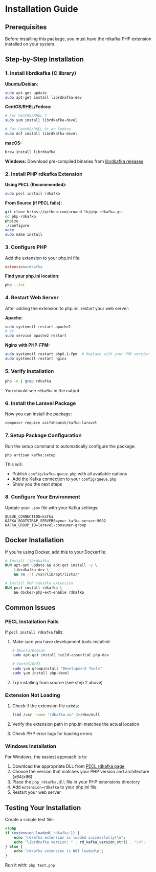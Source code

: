 # Installation Guide

## Prerequisites

Before installing this package, you must have the rdkafka PHP extension installed on your system.

## Step-by-Step Installation

### 1. Install librdkafka (C library)

**Ubuntu/Debian:**
```bash
sudo apt-get update
sudo apt-get install librdkafka-dev
```

**CentOS/RHEL/Fedora:**
```bash
# For CentOS/RHEL 7
sudo yum install librdkafka-devel

# For CentOS/RHEL 8+ or Fedora
sudo dnf install librdkafka-devel
```

**macOS:**
```bash
brew install librdkafka
```

**Windows:**
Download pre-compiled binaries from [librdkafka releases](https://github.com/edenhill/librdkafka/releases)

### 2. Install PHP rdkafka Extension

**Using PECL (Recommended):**
```bash
sudo pecl install rdkafka
```

**From Source (if PECL fails):**
```bash
git clone https://github.com/arnaud-lb/php-rdkafka.git
cd php-rdkafka
phpize
./configure
make
sudo make install
```

### 3. Configure PHP

Add the extension to your php.ini file:
```ini
extension=rdkafka
```

**Find your php.ini location:**
```bash
php --ini
```

### 4. Restart Web Server

After adding the extension to php.ini, restart your web server:

**Apache:**
```bash
sudo systemctl restart apache2
# or
sudo service apache2 restart
```

**Nginx with PHP-FPM:**
```bash
sudo systemctl restart php8.1-fpm  # Replace with your PHP version
sudo systemctl restart nginx
```

### 5. Verify Installation

```bash
php -m | grep rdkafka
```

You should see `rdkafka` in the output.

### 6. Install the Laravel Package

Now you can install the package:
```bash
composer require asifshoumik/kafka-laravel
```

### 7. Setup Package Configuration

Run the setup command to automatically configure the package:
```bash
php artisan kafka:setup
```

This will:
- Publish `config/kafka-queue.php` with all available options
- Add the Kafka connection to your `config/queue.php`
- Show you the next steps

### 8. Configure Your Environment

Update your `.env` file with your Kafka settings:
```env
QUEUE_CONNECTION=kafka
KAFKA_BOOTSTRAP_SERVERS=your-kafka-server:9092
KAFKA_GROUP_ID=laravel-consumer-group
```

## Docker Installation

If you're using Docker, add this to your Dockerfile:

```dockerfile
# Install librdkafka
RUN apt-get update && apt-get install -y \
    librdkafka-dev \
    && rm -rf /var/lib/apt/lists/*

# Install PHP rdkafka extension
RUN pecl install rdkafka \
    && docker-php-ext-enable rdkafka
```

## Common Issues

### PECL Installation Fails

If `pecl install rdkafka` fails:

1. Make sure you have development tools installed:
   ```bash
   # Ubuntu/Debian
   sudo apt-get install build-essential php-dev
   
   # CentOS/RHEL
   sudo yum groupinstall "Development Tools"
   sudo yum install php-devel
   ```

2. Try installing from source (see step 2 above)

### Extension Not Loading

1. Check if the extension file exists:
   ```bash
   find /usr -name "rdkafka.so" 2>/dev/null
   ```

2. Verify the extension path in php.ini matches the actual location

3. Check PHP error logs for loading errors

### Windows Installation

For Windows, the easiest approach is to:

1. Download the appropriate DLL from [PECL rdkafka page](https://pecl.php.net/package/rdkafka)
2. Choose the version that matches your PHP version and architecture (x64/x86)
3. Place the `php_rdkafka.dll` file in your PHP extensions directory
4. Add `extension=rdkafka` to your php.ini file
5. Restart your web server

## Testing Your Installation

Create a simple test file:

```php
<?php
if (extension_loaded('rdkafka')) {
    echo "rdkafka extension is loaded successfully!\n";
    echo "librdkafka version: " . rd_kafka_version_str() . "\n";
} else {
    echo "rdkafka extension is NOT loaded\n";
}
```

Run it with: `php test.php`
